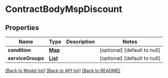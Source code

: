 # ContractBodyMspDiscount
## Properties

Name | Type | Description | Notes
------------ | ------------- | ------------- | -------------
**condition** | [**Map**](object.md) |  | [optional] [default to null]
**serviceGroups** | [**List**](ContractBody_msp_discount_serviceGroup.md) |  | [optional] [default to null]

[[Back to Model list]](../README.md#documentation-for-models) [[Back to API list]](../README.md#documentation-for-api-endpoints) [[Back to README]](../README.md)

